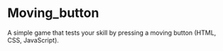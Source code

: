 # Moving_button
A simple game that tests your skill by pressing a moving button (HTML, CSS, JavaScript).
